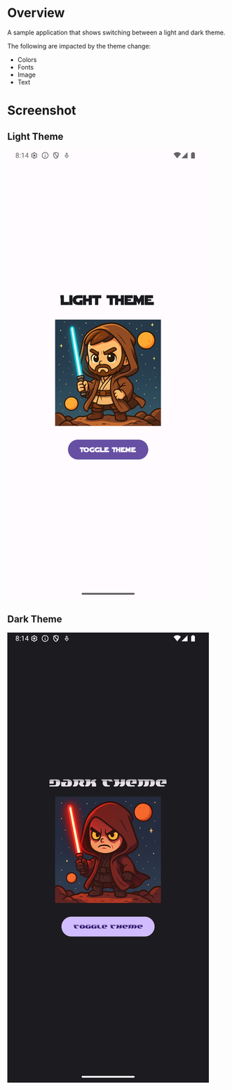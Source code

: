 # Overview

A sample application that shows switching between a light and dark theme.

The following are impacted by the theme change:

* Colors
* Fonts
* Image
* Text

# Screenshot

## Light Theme

![Light Theme](../../images/light_dark/light.png)

## Dark Theme

![Dark Theme](../../images/light_dark/dark.png)
